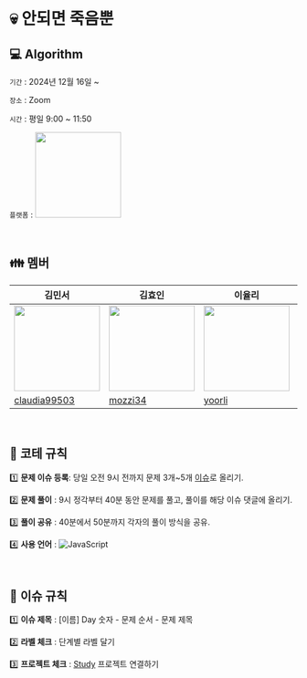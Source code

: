 # 💀 안되면 죽음뿐

## 💻 Algorithm

`기간` : 2024년 12월 16일 ~

`장소` : Zoom

`시간` : 평일 9:00 ~ 11:50

`플랫폼` : [<img src="https://github.com/user-attachments/assets/f775d5dd-e387-422e-9eac-381e74ad0279" width="150px" >](https://school.programmers.co.kr/learn/challenges?order=recent&levels=0&languages=javascript)

<br>

## 👪 멤버

| 김민서                                                                           | 김효인                                                                           | 이율리                                                                          | 박명준                                                                           |
| -------------------------------------------------------------------------------- | -------------------------------------------------------------------------------- | ------------------------------------------------------------------------------- | -------------------------------------------------------------------------------- |
| <img src="https://avatars.githubusercontent.com/u/101076926?v=4" width="150px"/> | <img src="https://avatars.githubusercontent.com/u/160555885?v=4" width="150px"/> | <img src="https://avatars.githubusercontent.com/u/57631151?v=4" width="150px"/> | <img src="https://avatars.githubusercontent.com/u/103097363?v=4" width="150px"/> |
| [claudia99503](https://github.com/claudia99503)                                  | [mozzi34](https://github.com/mozzi34)                                            | [yoorli](https://github.com/yoorli)                                             | [mjpark-k](https://github.com/mjpark-k)                                          |

<br>

## 📄 코테 규칙

1️⃣ **문제 이슈 등록**: 당일 오전 9시 전까지 문제 3개~5개 [이슈](https://github.com/only-death/Algorithm/issues)로 올리기.

2️⃣ **문제 풀이** : 9시 정각부터 40분 동안 문제를 풀고, 풀이를 해당 이슈 댓글에 올리기.

3️⃣ **풀이 공유** : 40분에서 50분까지 각자의 풀이 방식을 공유.

4️⃣ **사용 언어** : ![JavaScript](https://img.shields.io/badge/JavaScript-green.svg)

<br>

## 📄 이슈 규칙

1️⃣ **이슈 제목** : [이름] Day 숫자 - 문제 순서 - 문제 제목

2️⃣ **라벨 체크** : 단계별 라벨 달기

3️⃣ **프로젝트 체크** : [Study](https://github.com/orgs/only-death/projects/1) 프로젝트 연결하기
